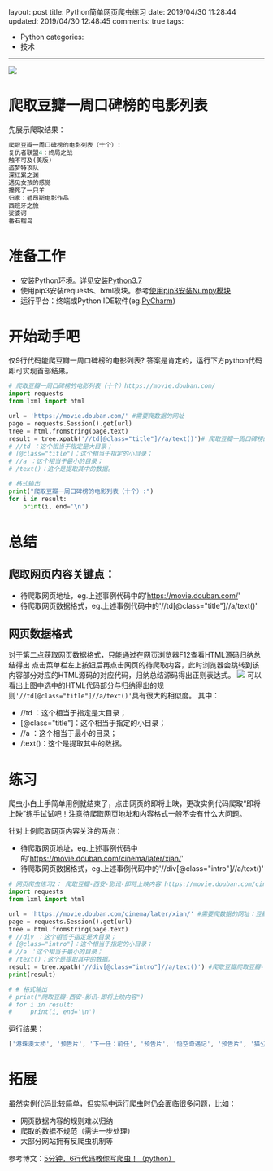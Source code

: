 layout: post
title: Python简单网页爬虫练习
date: 2019/04/30 11:28:44
updated: 2019/04/30 12:48:45
comments: true
tags:
- Python
categories:
- 技术

---
<img src="https://eisenhao.coding.net/p/eisenhao/d/eisenhao/git/raw/master/uploads/webCrawlerSimpleTest.jpg" class="full-image" />

# 爬取豆瓣一周口碑榜的电影列表
先展示爬取结果：
```Python
爬取豆瓣一周口碑榜的电影列表（十个）:
复仇者联盟4：终局之战
触不可及(美版)
盗梦特攻队
深红累之渊
遇见女孩的感觉
撞死了一只羊
归家：碧昂斯电影作品
西班牙之旅
娑婆诃
番石榴岛
```
<!-- more -->

# 准备工作
* 安装Python环境。详见[安装Python3.7](https://eisenhao.cn/2018/09/23/AfterInstallManjaro/#%E5%AE%89%E8%A3%85Python3-7)
* 使用pip3安装requests、lxml模块。参考[使用pip3安装Numpy模块](https://eisenhao.cn/2018/09/23/AfterInstallManjaro/#%E4%BD%BF%E7%94%A8pip3%E5%AE%89%E8%A3%85Numpy%E6%A8%A1%E5%9D%97)
* 运行平台：终端或Python IDE软件(eg.[PyCharm](http://www.jetbrains.com/pycharm/))

# 开始动手吧
仅9行代码能爬豆瓣一周口碑榜的电影列表?
答案是肯定的，运行下方python代码即可实现首部结果。
```Python 源码文件:webCrawlerTest1.py
# 爬取豆瓣一周口碑榜的电影列表（十个）https://movie.douban.com/
import requests
from lxml import html

url = 'https://movie.douban.com/' #需要爬数据的网址
page = requests.Session().get(url)
tree = html.fromstring(page.text)
result = tree.xpath('//td[@class="title"]//a/text()')# 爬取豆瓣一周口碑榜的电影列表（十个）https://movie.douban.com/
# //td ：这个相当于指定是大目录；
# [@class="title"]：这个相当于指定的小目录；
# //a ：这个相当于最小的目录；
# /text()：这个是提取其中的数据。

# 格式输出
print("爬取豆瓣一周口碑榜的电影列表（十个）:")
for i in result:
    print(i, end='\n')
```

# 总结
## 爬取网页内容关键点：
* 待爬取网页地址，eg.上述事例代码中的'https://movie.douban.com/'
* 待爬取网页数据格式，eg.上述事例代码中的'//td[@class="title"]//a/text()'

## 网页数据格式
对于第二点获取网页数据格式，只能通过在网页浏览器F12查看HTML源码归纳总结得出
点击菜单栏左上按钮后再点击网页的待爬取内容，此时浏览器会跳转到该内容部分对应的HTML源码的对应代码，归纳总结源码得出正则表达式。
<img src="https://eisenhao.coding.net/p/eisenhao/d/eisenhao/git/raw/master/uploads/webCrawlerSimpleTest_2.jpg" class="full-image" />
可以看出上图中选中的HTML代码部分与归纳得出的规则<code>'//td[@class="title"]//a/text()'</code>具有很大的相似度。
其中：
* //td ：这个相当于指定是大目录；
* [@class="title"]：这个相当于指定的小目录；
* //a ：这个相当于最小的目录；
* /text()：这个是提取其中的数据。

# 练习
爬虫小白上手简单用例就结束了，点击网页的即将上映，更改实例代码爬取“即将上映”练手试试吧！注意待爬取网页地址和内容格式一般不会有什么大问题。

针对上例爬取网页内容关注的两点：
* 待爬取网页地址，eg.上述事例代码中的'https://movie.douban.com/cinema/later/xian/'
* 待爬取网页数据格式，eg.上述事例代码中的'//div[@class="intro"]//a/text()'

```Python 源码文件:webCrawlerTest2.py
# 网页爬虫练习2： 爬取豆瓣-西安-影讯-即将上映内容 https://movie.douban.com/cinema/later/xian/
import requests
from lxml import html

url = 'https://movie.douban.com/cinema/later/xian/' #需要爬数据的网址：豆瓣-西安-影讯-即将上映内容
page = requests.Session().get(url)
tree = html.fromstring(page.text)
# //div ：这个相当于指定是大目录；
# [@class="intro"]：这个相当于指定的小目录；
# //a ：这个相当于最小的目录；
# /text()：这个是提取其中的数据。
result = tree.xpath('//div[@class="intro"]//a/text()') #爬取豆瓣爬取豆瓣-西安-影讯-即将上映内容
print(result)

# # 格式输出
# print("爬取豆瓣-西安-影讯-即将上映内容")
# for i in result:
#     print(i, end='\n')
```

运行结果：
```Python
['港珠澳大桥', '预告片', '下一任：前任', '预告片', '悟空奇遇记', '预告片', '猫公主苏菲', '预告片', '国礼', '预告片', '大破天门阵', '柔情史', '预告片', '罗马', '预告片', '大侦探皮卡丘', '预告片', '进京城', '预告片', '一个母亲的复仇', '预告片', '欢迎来北方II', '预告片', '半边天', '预告片', '一路疯癫', '预告片', '周恩来回延安', '预告片', '海蒂和爷爷', '预告片', '企鹅公路', '预告片', '妈阁是座城', '预告片', '致命梦魇', '预告片', '音乐家', '预告片', '你好现任']
```

# 拓展
虽然实例代码比较简单，但实际中运行爬虫时仍会面临很多问题，比如： 
* 网页数据内容的规则难以归纳 
* 爬取的数据不规范（需进一步处理） 
* 大部分网站拥有反爬虫机制等

参考博文：[5分钟，6行代码教你写爬虫！（python）](https://blog.csdn.net/csqazwsxedc/article/details/68498842)

